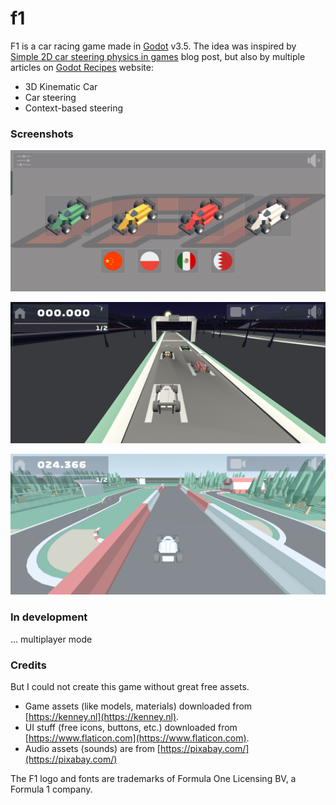 # f1
F1 is a car racing game made in [Godot](https://godotengine.org) v3.5. The idea was inspired by [Simple 2D car steering physics in games](https://engineeringdotnet.blogspot.com/2010/04/simple-2d-car-physics-in-games.html) blog post, but also by multiple articles on [Godot Recipes](https://kidscancode.org/godot_recipes/3.x/) website:
- 3D Kinematic Car
- Car steering
- Context-based steering

### Screenshots
![main](screenshots/main.png)

![start](screenshots/start.png)

![race](screenshots/race.png)

### In development
... multiplayer mode

### Credits
But I could not create this game without great free assets.
- Game assets (like models, materials) downloaded from [https://kenney.nl](https://kenney.nl).
- UI stuff (free icons, buttons, etc.) downloaded from [https://www.flaticon.com](https://www.flaticon.com).
- Audio assets (sounds) are from [https://pixabay.com/](https://pixabay.com/)

The F1 logo and fonts are trademarks of Formula One Licensing BV, a Formula 1 company.


